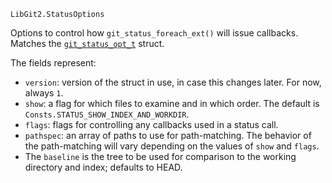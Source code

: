 ```
LibGit2.StatusOptions
```

Options to control how `git_status_foreach_ext()` will issue callbacks. Matches the [`git_status_opt_t`](https://libgit2.org/libgit2/#HEAD/type/git_status_opt_t) struct.

The fields represent:

  * `version`: version of the struct in use, in case this changes later. For now, always `1`.
  * `show`: a flag for which files to examine and in which order. The default is `Consts.STATUS_SHOW_INDEX_AND_WORKDIR`.
  * `flags`: flags for controlling any callbacks used in a status call.
  * `pathspec`: an array of paths to use for path-matching. The behavior of the path-matching will vary depending on the values of `show` and `flags`.
  * The `baseline` is the tree to be used for comparison to the working directory and index; defaults to HEAD.
